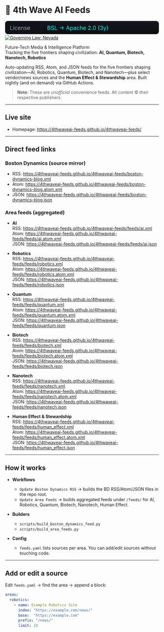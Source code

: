 # 🌌 4th Wave AI Feeds

[![License: BSL → Apache 2.0 (3y)](assets/badges/license-bsl-apache.svg)](./LICENSE.md)
[![Governing Law: Nevada](https://img.shields.io/badge/Governing%20Law-Nevada-00FFFF?style=flat-square&labelColor=111318)](./LICENSE.md)

Future-Tech Media & Intelligence Platform  
Tracking the five frontiers shaping civilization: **AI, Quantum, Biotech, Nanotech, Robotics**

Auto-updating RSS, Atom, and JSON feeds for the five frontiers shaping civilization—AI, Robotics, Quantum, Biotech, and Nanotech—plus select vendor/news sources and the **Human Effect & Stewardship** area. Built nightly (and on demand) via GitHub Actions.

> **Note**: These are *unofficial* convenience feeds. All content © their respective publishers.

---

## Live site

- Homepage: https://4thwaveai-feeds.github.io/4thwaveai-feeds/

---

## Direct feed links

### Boston Dynamics (source mirror)
- RSS:  https://4thwaveai-feeds.github.io/4thwaveai-feeds/boston-dynamics-blog.xml  
- Atom: https://4thwaveai-feeds.github.io/4thwaveai-feeds/boston-dynamics-blog.atom.xml  
- JSON: https://4thwaveai-feeds.github.io/4thwaveai-feeds/boston-dynamics-blog.json  

### Area feeds (aggregated)

- **AI**  
  RSS:  https://4thwaveai-feeds.github.io/4thwaveai-feeds/feeds/ai.xml  
  Atom: https://4thwaveai-feeds.github.io/4thwaveai-feeds/feeds/ai.atom.xml  
  JSON: https://4thwaveai-feeds.github.io/4thwaveai-feeds/feeds/ai.json  

- **Robotics**  
  RSS:  https://4thwaveai-feeds.github.io/4thwaveai-feeds/feeds/robotics.xml  
  Atom: https://4thwaveai-feeds.github.io/4thwaveai-feeds/feeds/robotics.atom.xml  
  JSON: https://4thwaveai-feeds.github.io/4thwaveai-feeds/feeds/robotics.json  

- **Quantum**  
  RSS:  https://4thwaveai-feeds.github.io/4thwaveai-feeds/feeds/quantum.xml  
  Atom: https://4thwaveai-feeds.github.io/4thwaveai-feeds/feeds/quantum.atom.xml  
  JSON: https://4thwaveai-feeds.github.io/4thwaveai-feeds/feeds/quantum.json  

- **Biotech**  
  RSS:  https://4thwaveai-feeds.github.io/4thwaveai-feeds/feeds/biotech.xml  
  Atom: https://4thwaveai-feeds.github.io/4thwaveai-feeds/feeds/biotech.atom.xml  
  JSON: https://4thwaveai-feeds.github.io/4thwaveai-feeds/feeds/biotech.json  

- **Nanotech**  
  RSS:  https://4thwaveai-feeds.github.io/4thwaveai-feeds/feeds/nanotech.xml  
  Atom: https://4thwaveai-feeds.github.io/4thwaveai-feeds/feeds/nanotech.atom.xml  
  JSON: https://4thwaveai-feeds.github.io/4thwaveai-feeds/feeds/nanotech.json  

- **Human Effect & Stewardship**  
  RSS:  https://4thwaveai-feeds.github.io/4thwaveai-feeds/feeds/human_effect.xml  
  Atom: https://4thwaveai-feeds.github.io/4thwaveai-feeds/feeds/human_effect.atom.xml  
  JSON: https://4thwaveai-feeds.github.io/4thwaveai-feeds/feeds/human_effect.json  

---

## How it works

- **Workflows**
  - `Update Boston Dynamics RSS` → builds the BD RSS/Atom/JSON files in the repo root.
  - `Update Area Feeds` → builds aggregated feeds under `/feeds/` for AI, Robotics, Quantum, Biotech, Nanotech, Human Effect.

- **Builders**
  - `scripts/build_boston_dynamics_feed.py`
  - `scripts/build_area_feeds.py`

- **Config**
  - `feeds.yaml` lists sources per area. You can add/edit sources without touching code.

---

## Add or edit a source

Edit `feeds.yaml` → find the area → append a block:

```yaml
areas:
  robotics:
    - name: Example Robotics Site
      index: "https://example.com/news/"
      base:  "https://example.com"
      prefix: "/news/"
      limit: 10

